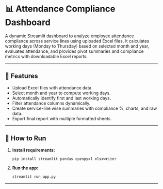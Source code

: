 # 📊 Attendance Compliance Dashboard

A dynamic Streamlit dashboard to analyze employee attendance compliance across service lines using uploaded Excel files. It calculates working days (Monday to Thursday) based on selected month and year, evaluates attendance, and provides pivot summaries and compliance metrics with downloadable Excel reports.

---

## 🔧 Features

- Upload Excel files with attendance data.
- Select month and year to compute working days.
- Automatically identify first and last working days.
- Filter attendance columns dynamically.
- Create service-line wise summaries with compliance %, charts, and raw data.
- Export final report with multiple formatted sheets.

---

## 🚀 How to Run

1. **Install requirements:**

   ```bash
   pip install streamlit pandas openpyxl xlsxwriter


2. **Run the app:**

   ```bash
   streamlit run app.py
   ```

---
